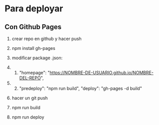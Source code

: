 # Para deployar

## Con Github Pages

1. crear repo en github y hacer push
2. npm install gh-pages
3. modificar package .json:
3. 1. "homepage": "https://NOMBRE-DE-USUARIO.github.io/NOMBRE-DEL-REPO",
3. 2.  "predeploy": "npm run build", 
    "deploy": "gh-pages -d build"

4. hacer un git push
5. npm run build
6. npm run deploy


